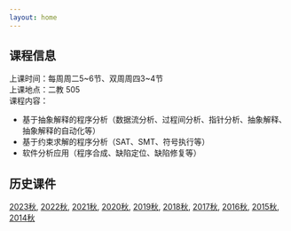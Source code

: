 ```yaml
---
layout: home
---
```


## 课程信息

上课时间：每周周二5~6节、双周周四3~4节
<br>
上课地点：二教 505
<br>
课程内容：
<br>
- 基于抽象解释的程序分析（数据流分析、过程间分析、指针分析、抽象解释、抽象解释的自动化等）
- 基于约束求解的程序分析（SAT、SMT、符号执行等）
- 软件分析应用（程序合成、缺陷定位、缺陷修复等）

## 历史课件
<a href="../../SA_new/2023/index.md">2023秋</a>, <a href="../../SA/2022/main.htm">2022秋</a>, <a href="../../SA/2021/main.htm">2021秋</a>, <a href="../../SA/2020/main.htm">2020秋</a>, <a href="../../SA/2019/main.htm">2019秋</a>, <a href="../../SA/2018/main.htm">2018秋</a>, <a href="../../SA/2017/main.htm">2017秋</a>, <a href="../../SA/2016/main.htm">2016秋</a>, <a href="../../SA/2015/main.htm">2015秋</a>, <a href="../../SA/2014/main.htm">2014秋</a>


